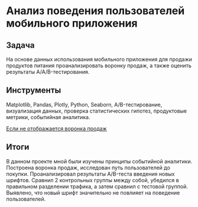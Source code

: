 
# Анализ поведения пользователей мобильного приложения

## Задача<a class="tocSkip">

На основе данных использования мобильного приложения для продажи продуктов питания проанализировать воронку продаж, а также оценить результаты A/A/B-тестирования.

## Инструменты<a class="tocSkip">

Matplotlib, Pandas, Plotly, Python, Seaborn, A/B-тестирование, визуализация данных, проверка статистических гипотез, продуктовые метрики, событийная аналитика.

[Если не отображается воронка продаж](https://github.com/AlexandrAfanasyev/storage/blob/main/analysis_mobile_application/joxi_screenshot_1625774295501.png)  

## Итоги  
В данном проекте мной были изучены принципы событийной аналитики. Построена
воронка продаж, исследован путь пользователей до покупки. Проанализировал
результаты A/B-теста введения новых шрифтов. Сравнил 2 контрольных группы между
собой, убедился в правильном разделении трафика, а затем сравнил с тестовой группой.
Выявлено, что новый шрифт значительно не повлияет на поведение пользователей.
